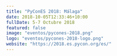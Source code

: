 ```yaml
---
title: "PyConES 2018: Málaga"
date: 2018-10-05T12:33:46+10:00
fullDate: 5-7 Octubre 2018
featured: false
image: "eventos/pycones-2018.png"
logo: "eventos/pycones-2018-logo.png"
website: "https://2018.es.pycon.org/es/"
---
```


